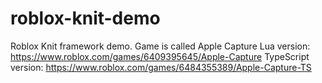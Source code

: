 # roblox-knit-demo
Roblox Knit framework demo. Game is called Apple Capture 
Lua version: https://www.roblox.com/games/6409395645/Apple-Capture 
TypeScript version: https://www.roblox.com/games/6484355389/Apple-Capture-TS
